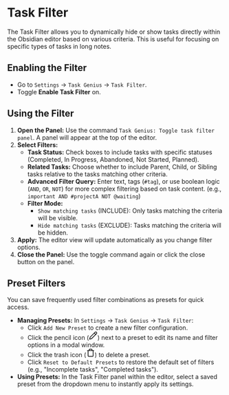 # Task Filter

The Task Filter allows you to dynamically hide or show tasks directly within the Obsidian editor based on various criteria. This is useful for focusing on specific types of tasks in long notes.

## Enabling the Filter

*   Go to `Settings` -> `Task Genius` -> `Task Filter`.
*   Toggle **Enable Task Filter** on.

## Using the Filter

1.  **Open the Panel:** Use the command `Task Genius: Toggle task filter panel`. A panel will appear at the top of the editor.
2.  **Select Filters:**
    *   **Task Status:** Check boxes to include tasks with specific statuses (Completed, In Progress, Abandoned, Not Started, Planned).
    *   **Related Tasks:** Choose whether to include Parent, Child, or Sibling tasks relative to the tasks matching other criteria.
    *   **Advanced Filter Query:** Enter text, tags (`#tag`), or use boolean logic (`AND`, `OR`, `NOT`) for more complex filtering based on task content. (e.g., `important AND #projectA NOT @waiting`)
    *   **Filter Mode:**
        *   `Show matching tasks` (INCLUDE): Only tasks matching the criteria will be visible.
        *   `Hide matching tasks` (EXCLUDE): Tasks matching the criteria will be hidden.
3.  **Apply:** The editor view will update automatically as you change filter options.
4.  **Close the Panel:** Use the toggle command again or click the close button on the panel.

## Preset Filters

You can save frequently used filter combinations as presets for quick access.

*   **Managing Presets:** In `Settings` -> `Task Genius` -> `Task Filter`:
    *   Click `Add New Preset` to create a new filter configuration.
    *   Click the pencil icon (<svg xmlns="http://www.w3.org/2000/svg" width="20" height="20" viewBox="0 0 24 24" fill="none" stroke="currentColor" stroke-width="2" stroke-linecap="round" stroke-linejoin="round" class="svg-icon lucide-pencil"><path d="M17 3a2.85 2.83 0 1 1 4 4L7.5 20.5 2 22l1.5-5.5Z"/><path d="m15 5 4 4"/></svg>) next to a preset to edit its name and filter options in a modal window.
    *   Click the trash icon (<svg xmlns="http://www.w3.org/2000/svg" width="20" height="20" viewBox="0 0 24 24" fill="none" stroke="currentColor" stroke-width="2" stroke-linecap="round" stroke-linejoin="round" class="svg-icon lucide-trash"><path d="M3 6h18"/><path d="M19 6v14c0 1-1 2-2 2H7c-1 0-2-1-2-2V6"/><path d="M8 6V4c0-1 1-2 2-2h4c1 0 2 1 2 2v2"/></svg>) to delete a preset.
    *   Click `Reset to Default Presets` to restore the default set of filters (e.g., "Incomplete tasks", "Completed tasks").
*   **Using Presets:** In the Task Filter panel within the editor, select a saved preset from the dropdown menu to instantly apply its settings.
